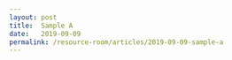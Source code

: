 ```yaml
---
layout: post
title:  Sample A
date:   2019-09-09
permalink: /resource-room/articles/2019-09-09-sample-a
---
```

